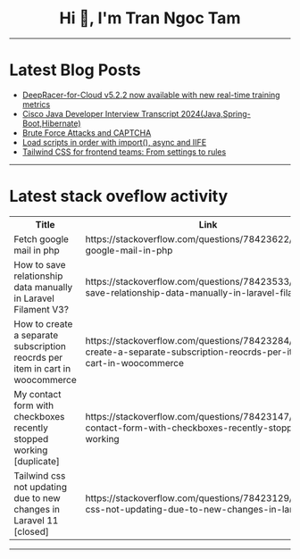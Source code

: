 <h1 align="center">Hi 👋, I'm Tran Ngoc Tam</h1>

---

# Latest Blog Posts 
<!-- BLOG-POST-LIST:START -->
- [DeepRacer-for-Cloud v5.2.2 now available with new real-time training metrics](https://dev.to/aws-builders/deepracer-for-cloud-v522-now-available-with-new-real-time-training-metrics-7ki)
- [Cisco Java Developer Interview Transcript 2024&lpar;Java,Spring-Boot,Hibernate&rpar;](https://dev.to/rathodajay10/cisco-java-developer-interview-transcript-2024javaspring-boothibernate-5cd7)
- [Brute Force Attacks and CAPTCHA](https://dev.to/swayam_248/brute-force-attack-and-captcha-4cde)
- [Load scripts in order with import&lpar;&rpar;, async and IIFE](https://dev.to/andrewelans/load-scripts-in-order-with-import-async-and-iife-5dci)
- [Tailwind CSS for frontend teams: From settings to rules](https://dev.to/comento/tailwind-css-for-frontend-teams-from-settings-to-rules-46bn)
<!-- BLOG-POST-LIST:END -->

---

# Latest stack oveflow activity
<table>
  <tr><th>Title</th><th>Link</th></tr>
  <!-- STACKOVERFLOW:START --><tr><td>Fetch google mail in php</td><td>https://stackoverflow.com/questions/78423622/fetch-google-mail-in-php</td></tr><tr><td>How to save relationship data manually in Laravel Filament V3?</td><td>https://stackoverflow.com/questions/78423533/how-to-save-relationship-data-manually-in-laravel-filament-v3</td></tr><tr><td>How to create a separate subscription reocrds per item in cart in woocommerce</td><td>https://stackoverflow.com/questions/78423284/how-to-create-a-separate-subscription-reocrds-per-item-in-cart-in-woocommerce</td></tr><tr><td>My contact form with checkboxes recently stopped working [duplicate]</td><td>https://stackoverflow.com/questions/78423147/my-contact-form-with-checkboxes-recently-stopped-working</td></tr><tr><td>Tailwind css not updating due to new changes in Laravel 11 [closed]</td><td>https://stackoverflow.com/questions/78423129/tailwind-css-not-updating-due-to-new-changes-in-laravel-11</td></tr><!-- STACKOVERFLOW:END -->
</table>

---


